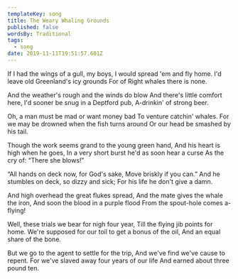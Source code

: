```yaml
---
templateKey: song
title: The Weary Whaling Grounds
published: false
wordsBy: Traditional
tags:
  - song
date: 2019-11-11T19:51:57.601Z
---
```

If I had the wings of a gull, my boys,
I would spread 'em and fly home.
I'd leave old Greenland's icy grounds
For of Right whales there is none.

And the weather's rough and the winds do blow
And there's little comfort here,
I'd sooner be snug in a Deptford pub,
A-drinkin' of strong beer.

Oh, a man must be mad or want money bad
To venture catchin' whales.
For we may be drowned when the fish turns around
Or our head be smashed by his tail.

Though the work seems grand to the young green hand,
And his heart is high when he goes,
In a very short burst he'd as soon hear a curse
As the cry of: “There she blows!”

“All hands on deck now, for God's sake,
Move briskly if you can.”
And he stumbles on deck, so dizzy and sick;
For his life he don't give a damn.

And high overhead the great flukes spread,
And the mate gives the whale the iron,
And soon the blood in a purple flood
From the spout-hole comes a-flying!

Well, these trials we bear for nigh four year,
Till the flying jib points for home.
We're supposed for our toil to get a bonus of the oil,
And an equal share of the bone.

But we go to the agent to settle for the trip,
And we've find we've cause to repent.
For we've slaved away four years of our life
And earned about three pound ten.
